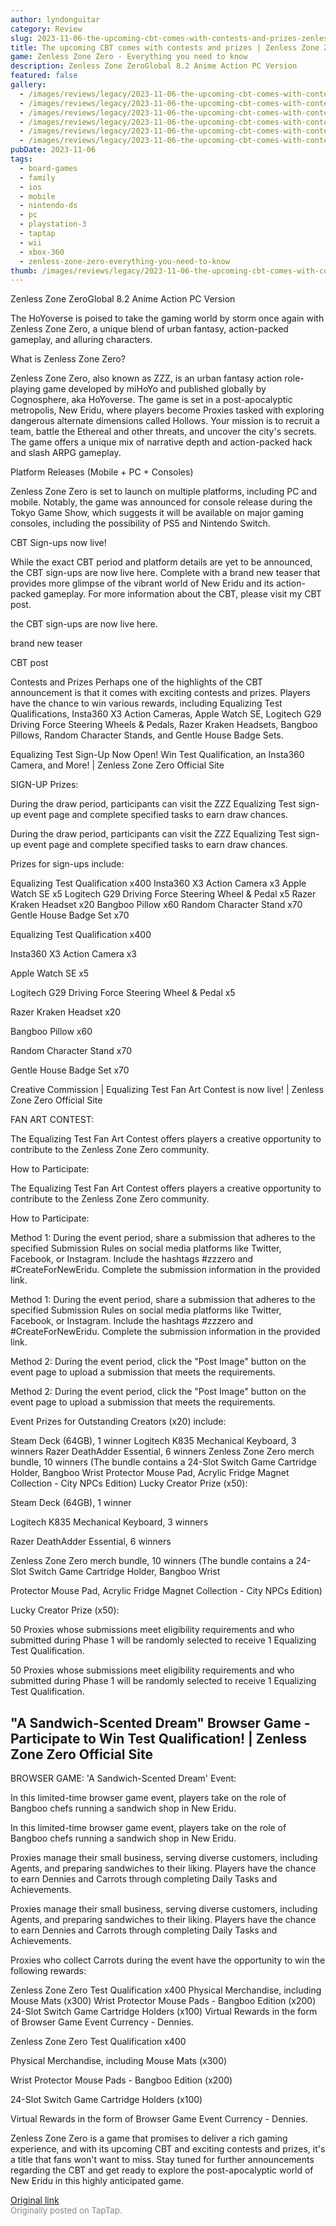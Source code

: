 ```yaml
---
author: lyndonguitar
category: Review
slug: 2023-11-06-the-upcoming-cbt-comes-with-contests-and-prizes-zenless-zone-zero-everything-you-need
title: The upcoming CBT comes with contests and prizes | Zenless Zone Zero - Everything you need to know
game: Zenless Zone Zero - Everything you need to know
description: Zenless Zone ZeroGlobal 8.2 Anime Action PC Version
featured: false
gallery:
  - /images/reviews/legacy/2023-11-06-the-upcoming-cbt-comes-with-contests-and-prizes--zenless-zone-zero---everything-you-need--0.avif
  - /images/reviews/legacy/2023-11-06-the-upcoming-cbt-comes-with-contests-and-prizes--zenless-zone-zero---everything-you-need--1.avif
  - /images/reviews/legacy/2023-11-06-the-upcoming-cbt-comes-with-contests-and-prizes--zenless-zone-zero---everything-you-need--2.avif
  - /images/reviews/legacy/2023-11-06-the-upcoming-cbt-comes-with-contests-and-prizes--zenless-zone-zero---everything-you-need--3.avif
  - /images/reviews/legacy/2023-11-06-the-upcoming-cbt-comes-with-contests-and-prizes--zenless-zone-zero---everything-you-need--4.avif
  - /images/reviews/legacy/2023-11-06-the-upcoming-cbt-comes-with-contests-and-prizes--zenless-zone-zero---everything-you-need--5.avif
pubDate: 2023-11-06
tags:
  - board-games
  - family
  - ios
  - mobile
  - nintendo-ds
  - pc
  - playstation-3
  - taptap
  - wii
  - xbox-360
  - zenless-zone-zero-everything-you-need-to-know
thumb: /images/reviews/legacy/2023-11-06-the-upcoming-cbt-comes-with-contests-and-prizes--zenless-zone-zero---everything-you-need--0.avif
---
```


Zenless Zone ZeroGlobal
8.2
Anime
Action
PC Version

The HoYoverse is poised to take the gaming world by storm once again with Zenless Zone Zero, a unique blend of urban fantasy, action-packed gameplay, and alluring characters.

What is Zenless Zone Zero?

Zenless Zone Zero, also known as ZZZ, is an urban fantasy action role-playing game developed by miHoYo and published globally by Cognosphere, aka HoYoverse. The game is set in a post-apocalyptic metropolis, New Eridu, where players become Proxies tasked with exploring dangerous alternate dimensions called Hollows. Your mission is to recruit a team, battle the Ethereal and other threats, and uncover the city's secrets. The game offers a unique mix of narrative depth and action-packed hack and slash ARPG gameplay.

Platform Releases (Mobile + PC + Consoles)

Zenless Zone Zero is set to launch on multiple platforms, including PC and mobile. Notably, the game was announced for console release during the Tokyo Game Show, which suggests it will be available on major gaming consoles, including the possibility of PS5 and Nintendo Switch.

CBT Sign-ups now live!

While the exact CBT period and platform details are yet to be announced, the CBT sign-ups are now live here. Complete with a brand new teaser that provides more glimpse of the vibrant world of New Eridu and its action-packed gameplay. For more information about the CBT, please visit my CBT post.

the CBT sign-ups are now live here.

brand new teaser

CBT post

Contests and Prizes
Perhaps one of the highlights of the CBT announcement is that it comes with exciting contests and prizes. Players have the chance to win various rewards, including Equalizing Test Qualifications, Insta360 X3 Action Cameras, Apple Watch SE, Logitech G29 Driving Force Steering Wheels & Pedals, Razer Kraken Headsets, Bangboo Pillows, Random Character Stands, and Gentle House Badge Sets.

Equalizing Test Sign-Up Now Open! Win Test Qualification, an Insta360 Camera, and More! | Zenless Zone Zero Official Site

SIGN-UP Prizes:

During the draw period, participants can visit the ZZZ Equalizing Test sign-up event page and complete specified tasks to earn draw chances.

During the draw period, participants can visit the ZZZ Equalizing Test sign-up event page and complete specified tasks to earn draw chances.

Prizes for sign-ups include:

Equalizing Test Qualification x400
Insta360 X3 Action Camera x3
Apple Watch SE x5
Logitech G29 Driving Force Steering Wheel & Pedal x5
Razer Kraken Headset x20
Bangboo Pillow x60
Random Character Stand x70
Gentle House Badge Set x70

Equalizing Test Qualification x400

Insta360 X3 Action Camera x3

Apple Watch SE x5

Logitech G29 Driving Force Steering Wheel & Pedal x5

Razer Kraken Headset x20

Bangboo Pillow x60

Random Character Stand x70

Gentle House Badge Set x70

Creative Commission | Equalizing Test Fan Art Contest is now live! | Zenless Zone Zero Official Site

FAN ART CONTEST:

The Equalizing Test Fan Art Contest offers players a creative opportunity to contribute to the Zenless Zone Zero community.

How to Participate:

The Equalizing Test Fan Art Contest offers players a creative opportunity to contribute to the Zenless Zone Zero community.

How to Participate:

Method 1:
During the event period, share a submission that adheres to the specified Submission Rules on social media platforms like Twitter, Facebook, or Instagram.
Include the hashtags #zzzero and #CreateForNewEridu.
Complete the submission information in the provided link.

Method 1:
During the event period, share a submission that adheres to the specified Submission Rules on social media platforms like Twitter, Facebook, or Instagram.
Include the hashtags #zzzero and #CreateForNewEridu.
Complete the submission information in the provided link.

Method 2:
During the event period, click the "Post Image" button on the event page to upload a submission that meets the requirements.

Method 2:
During the event period, click the "Post Image" button on the event page to upload a submission that meets the requirements.

Event Prizes for Outstanding Creators (x20) include:

Steam Deck (64GB), 1 winner
Logitech K835 Mechanical Keyboard, 3 winners
Razer DeathAdder Essential, 6 winners
Zenless Zone Zero merch bundle, 10 winners (The bundle contains a 24-Slot Switch Game Cartridge Holder, Bangboo Wrist
Protector Mouse Pad, Acrylic Fridge Magnet Collection - City NPCs Edition)
Lucky Creator Prize (x50):

Steam Deck (64GB), 1 winner

Logitech K835 Mechanical Keyboard, 3 winners

Razer DeathAdder Essential, 6 winners

Zenless Zone Zero merch bundle, 10 winners (The bundle contains a 24-Slot Switch Game Cartridge Holder, Bangboo Wrist

Protector Mouse Pad, Acrylic Fridge Magnet Collection - City NPCs Edition)

Lucky Creator Prize (x50):

50 Proxies whose submissions meet eligibility requirements and who submitted during Phase 1 will be randomly selected to receive 1 Equalizing Test Qualification.

50 Proxies whose submissions meet eligibility requirements and who submitted during Phase 1 will be randomly selected to receive 1 Equalizing Test Qualification.


## &#34;A Sandwich-Scented Dream&#34; Browser Game - Participate to Win Test Qualification! | Zenless Zone Zero Official Site

BROWSER GAME: 'A Sandwich-Scented Dream' Event:

In this limited-time browser game event, players take on the role of Bangboo chefs running a sandwich shop in New Eridu.

In this limited-time browser game event, players take on the role of Bangboo chefs running a sandwich shop in New Eridu.

Proxies manage their small business, serving diverse customers, including Agents, and preparing sandwiches to their liking. Players have the chance to earn Dennies and Carrots through completing Daily Tasks and Achievements.

Proxies manage their small business, serving diverse customers, including Agents, and preparing sandwiches to their liking. Players have the chance to earn Dennies and Carrots through completing Daily Tasks and Achievements.

Proxies who collect Carrots during the event have the opportunity to win the following rewards:

Zenless Zone Zero Test Qualification x400
Physical Merchandise, including Mouse Mats (x300)
Wrist Protector Mouse Pads - Bangboo Edition (x200)
24-Slot Switch Game Cartridge Holders (x100)
Virtual Rewards in the form of Browser Game Event Currency - Dennies.

Zenless Zone Zero Test Qualification x400

Physical Merchandise, including Mouse Mats (x300)

Wrist Protector Mouse Pads - Bangboo Edition (x200)

24-Slot Switch Game Cartridge Holders (x100)

Virtual Rewards in the form of Browser Game Event Currency - Dennies.

Zenless Zone Zero is a game that promises to deliver a rich gaming experience, and with its upcoming CBT and exciting contests and prizes, it's a title that fans won't want to miss. Stay tuned for further announcements regarding the CBT and get ready to explore the post-apocalyptic world of New Eridu in this highly anticipated game.

[Original link](https://www.taptap.io/post/6515624)<br><span style="font-size: 0.95em; color: #888;">Originally posted on TapTap.</span>